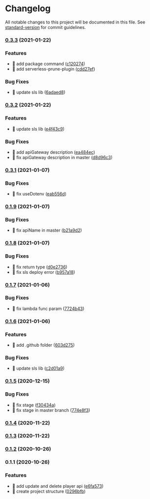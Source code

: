 # Changelog

All notable changes to this project will be documented in this file. See [standard-version](https://github.com/conventional-changelog/standard-version) for commit guidelines.

### [0.3.3](https://github.com/yeukfei02/deno-serverless/compare/v0.3.2...v0.3.3) (2021-01-22)


### Features

* 🎸 add package command ([c120274](https://github.com/yeukfei02/deno-serverless/commit/c12027426f4ec0f777ad3488691a631228f56013))
* 🎸 add serverless-prune-plugin ([cdd27ef](https://github.com/yeukfei02/deno-serverless/commit/cdd27ef0cddd7c3481a1ae6648af8cbac865f6d8))


### Bug Fixes

* 🐛 update sls lib ([6adaed8](https://github.com/yeukfei02/deno-serverless/commit/6adaed837b864bdeb7c7dc96bda6150011d137ac))

### [0.3.2](https://github.com/yeukfei02/deno-serverless/compare/v0.3.1...v0.3.2) (2021-01-22)


### Features

* 🎸 update sls lib ([e4f43c9](https://github.com/yeukfei02/deno-serverless/commit/e4f43c9c15b19e55287c6b17050e9468eeb67891))


### Bug Fixes

* 🐛 add apiGateway description ([ea484ec](https://github.com/yeukfei02/deno-serverless/commit/ea484ecd9ca9489f881a1be67bbf1cdc09538030))
* 🐛 fix apiGateway description in master ([d8d96c3](https://github.com/yeukfei02/deno-serverless/commit/d8d96c313c88fd902fa04ffb5a372bbb4faaed32))

### [0.3.1](https://github.com/yeukfei02/deno-serverless/compare/v0.1.9...v0.3.1) (2021-01-07)


### Bug Fixes

* 🐛 fix useDotenv ([eab556d](https://github.com/yeukfei02/deno-serverless/commit/eab556d8df94c1f4dd7ad9b024327f054312fc33))

### [0.1.9](https://github.com/yeukfei02/deno-serverless/compare/v0.1.8...v0.1.9) (2021-01-07)


### Bug Fixes

* 🐛 fix apiName in master ([b21a9d2](https://github.com/yeukfei02/deno-serverless/commit/b21a9d2d39d70a20e30c99897688e5981175e3a2))

### [0.1.8](https://github.com/yeukfei02/deno-serverless/compare/v0.1.7...v0.1.8) (2021-01-07)


### Bug Fixes

* 🐛 fix return type ([d0e2736](https://github.com/yeukfei02/deno-serverless/commit/d0e27368995c00fdb1c04ab230031409acf58b9a))
* 🐛 fix sls deploy error ([b957a18](https://github.com/yeukfei02/deno-serverless/commit/b957a18f7fbeec48391784a2865e2fa6d103b80b))

### [0.1.7](https://github.com/yeukfei02/deno-serverless/compare/v0.1.6...v0.1.7) (2021-01-06)


### Bug Fixes

* 🐛 fix lambda func param ([7724b43](https://github.com/yeukfei02/deno-serverless/commit/7724b4346ac8cba4e4de86b78d327a932c092110))

### [0.1.6](https://github.com/yeukfei02/deno-serverless/compare/v0.1.5...v0.1.6) (2021-01-06)


### Features

* 🎸 add .github folder ([603d275](https://github.com/yeukfei02/deno-serverless/commit/603d275fa47988f0a293bbdb21861cedf1b58a20))


### Bug Fixes

* 🐛 update sls lib ([c2d01a9](https://github.com/yeukfei02/deno-serverless/commit/c2d01a916d401e359f3af9d83fdf892398726da0))

### [0.1.5](https://github.com/yeukfei02/deno-serverless/compare/v0.1.4...v0.1.5) (2020-12-15)


### Bug Fixes

* 🐛 fix stage ([f30434a](https://github.com/yeukfei02/deno-serverless/commit/f30434afba15cf479c496c8e5de805b044d7781f))
* 🐛 fix stage in master branch ([774e8f3](https://github.com/yeukfei02/deno-serverless/commit/774e8f388f30a6dbaa8bd24eefb81c4bfadbfbe0))

### [0.1.4](https://github.com/yeukfei02/deno-serverless/compare/v0.1.3...v0.1.4) (2020-11-22)

### [0.1.3](https://github.com/yeukfei02/deno-serverless/compare/v0.1.2...v0.1.3) (2020-11-22)

### [0.1.2](https://github.com/yeukfei02/deno-serverless/compare/v0.1.1...v0.1.2) (2020-10-26)

### 0.1.1 (2020-10-26)


### Features

* 🎸 add update and delete player api ([e6fa573](https://github.com/yeukfei02/deno-serverless/commit/e6fa57314372573ebcc06d72c6acbfbf1f1e637e))
* 🎸 create project structure ([0296bfb](https://github.com/yeukfei02/deno-serverless/commit/0296bfb1c4038af71425f65f32c05b33320e6026))
